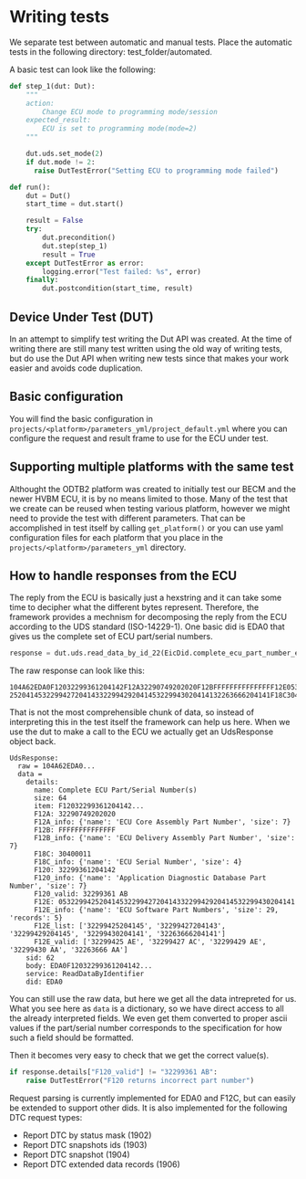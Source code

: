 
# Writing tests

We separate test between automatic and manual tests. Place the automatic tests in the following directory: test_folder/automated.

A basic test can look like the following:

```python
def step_1(dut: Dut):
    """
    action:
        Change ECU mode to programming mode/session
    expected_result:
        ECU is set to programming mode(mode=2)
    """

    dut.uds.set_mode(2)
    if dut.mode != 2:
      raise DutTestError("Setting ECU to programming mode failed")

def run():
    dut = Dut()
    start_time = dut.start()

    result = False
    try:
        dut.precondition()
        dut.step(step_1)
        result = True
    except DutTestError as error:
        logging.error("Test failed: %s", error)
    finally:
        dut.postcondition(start_time, result)
```

## Device Under Test (DUT)

In an attempt to simplify test writing the Dut API was created. At the time of
writing there are still many test written using the old way of writing tests,
but do use the Dut API when writing new tests since that makes your work easier
and avoids code duplication.

## Basic configuration

You will find the basic configuration in
`projects/<platform>/parameters_yml/project_default.yml` where you can configure
the request and result frame to use for the ECU under test.

## Supporting multiple platforms with the same test

Althought the ODTB2 platform was created to initially test our BECM and the
newer HVBM ECU, it is by no means limited to those. Many of the test that we
create can be reused when testing various platform, however we might need to
provide the test with different parameters. That can be accomplished in test
itself by calling `get_platform()` or you can use yaml configuration files for
each platform that you place in the `projects/<platform>/parameters_yml`
directory.


## How to handle responses from the ECU

The reply from the ECU is basically just a hexstring and it can take some time
to decipher what the different bytes represent. Therefore, the framework
provides a mechnism for decomposing the reply from the ECU according to the UDS
standard (ISO-14229-1). One basic did is EDA0 that gives us the complete set of
ECU part/serial numbers. 

```python
response = dut.uds.read_data_by_id_22(EicDid.complete_ecu_part_number_eda0)
```

The raw response can look like this:

```
104A62EDA0F12032299361204142F12A32290749202020F12BFFFFFFFFFFFFFFF12E05322994
2520414532299427204143322994292041453229943020414132263666204141F18C30400011
```

That is not the most comprehensible chunk of data, so instead of interpreting
this in the test itself the framework can help us here. When we use the dut to
make a call to the ECU we actually get an UdsResponse object back.

```
UdsResponse:
  raw = 104A62EDA0...
  data =
    details:
      name: Complete ECU Part/Serial Number(s)
      size: 64
      item: F12032299361204142...
      F12A: 32290749202020
      F12A_info: {'name': 'ECU Core Assembly Part Number', 'size': 7}
      F12B: FFFFFFFFFFFFFF
      F12B_info: {'name': 'ECU Delivery Assembly Part Number', 'size': 7}
      F18C: 30400011
      F18C_info: {'name': 'ECU Serial Number', 'size': 4}
      F120: 32299361204142
      F120_info: {'name': 'Application Diagnostic Database Part Number', 'size': 7}
      F120_valid: 32299361 AB
      F12E: 0532299425204145322994272041433229942920414532299430204141
      F12E_info: {'name': 'ECU Software Part Numbers', 'size': 29, 'records': 5}
      F12E_list: ['32299425204145', '32299427204143', '32299429204145', '32299430204141', '32263666204141']
      F12E_valid: ['32299425 AE', '32299427 AC', '32299429 AE', '32299430 AA', '32263666 AA']
    sid: 62
    body: EDA0F12032299361204142...
    service: ReadDataByIdentifier
    did: EDA0
```

You can still use the raw data, but here we get all the data intrepreted for us.
What you see here as `data` is a dictionary, so we have direct access to all the
already interpreted fields. We even get them converted to proper ascii values if
the part/serial number corresponds to the specification for how such a field
should be formatted.

Then it becomes very easy to check that we get the correct value(s).

```python
if response.details["F120_valid"] != "32299361 AB":
    raise DutTestError("F120 returns incorrect part number")
```

Request parsing is currently implemented for EDA0 and F12C, but can easily be
extended to support other dids. It is also implemented for the following DTC request types:
 - Report DTC by status mask  (1902)
 - Report DTC snapshots ids (1903)
 - Report DTC snapshot (1904)
 - Report DTC extended data records (1906)

